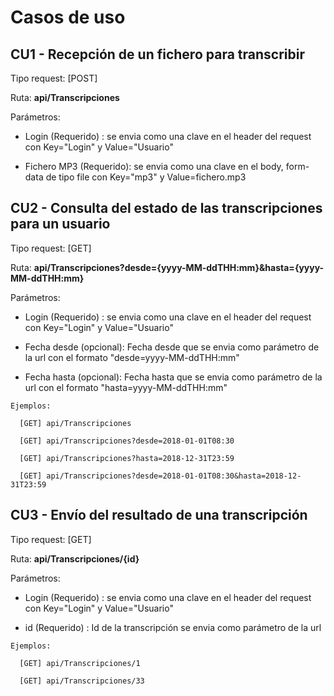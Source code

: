 # Casos de uso

## CU1 - Recepción de un fichero para transcribir

Tipo request: [POST] 

Ruta: **api/Transcripciones**

Parámetros: 

* Login (Requerido) : se envia como una clave en el header del request con Key="Login" y Value="Usuario"
  
* Fichero MP3 (Requerido): se envia como una clave en el body, form-data de tipo file con Key="mp3" y Value=fichero.mp3
  
## CU2 - Consulta del estado de las transcripciones para un usuario

Tipo request: [GET]

Ruta: **api/Transcripciones?desde={yyyy-MM-ddTHH:mm}&hasta={yyyy-MM-ddTHH:mm}**

Parámetros:

* Login (Requerido) : se envia como una clave en el header del request con Key="Login" y Value="Usuario"

* Fecha desde (opcional): Fecha desde que se envia como parámetro de la url con el formato "desde=yyyy-MM-ddTHH:mm"

* Fecha hasta (opcional): Fecha hasta que se envia como parámetro de la url con el formato "hasta=yyyy-MM-ddTHH:mm"
 
~~~
Ejemplos: 
  
  [GET] api/Transcripciones
  
  [GET] api/Transcripciones?desde=2018-01-01T08:30
  
  [GET] api/Transcripciones?hasta=2018-12-31T23:59
  
  [GET] api/Transcripciones?desde=2018-01-01T08:30&hasta=2018-12-31T23:59
~~~
  
## CU3 - Envío del resultado de una transcripción

Tipo request: [GET]

Ruta: **api/Transcripciones/{id}**

Parámetros:

* Login (Requerido) : se envia como una clave en el header del request con Key="Login" y Value="Usuario"

* id (Requerido) : Id de la transcripción se envia como parámetro de la url

~~~
Ejemplos: 
  
  [GET] api/Transcripciones/1
  
  [GET] api/Transcripciones/33
~~~
